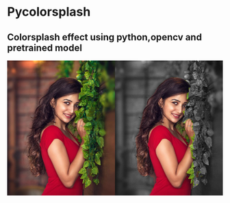 # Pycolorsplash
## Colorsplash effect using python,opencv and pretrained model

![GitHub Logo](/splashdiff.png)
